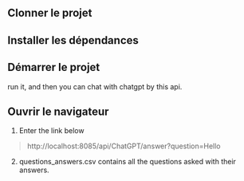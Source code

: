 ## Clonner le projet

## Installer les dépendances

## Démarrer le projet

run it, and then you can chat with chatgpt by this api.

## Ouvrir le navigateur 

1. Enter the link below

> http://localhost:8085/api/ChatGPT/answer?question=Hello

2. questions_answers.csv contains all the questions asked with their answers.

